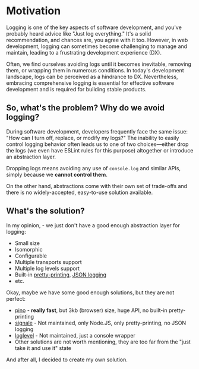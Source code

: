 # Motivation

Logging is one of the key aspects of software development, and you've probably heard advice like "Just log everything."
It's a solid recommendation, and chances are, you agree with it too.
However, in web development, logging can sometimes become challenging to manage and maintain, leading to a frustrating development experience (DX).

Often, we find ourselves avoiding logs until it becomes inevitable, removing them, or wrapping them in numerous conditions.
In today's development landscape, logs can be perceived as a hindrance to DX.
Nevertheless, embracing comprehensive logging is essential for effective software development and is required for building stable products.

## So, what's the problem? Why do we avoid logging?

During software development, developers frequently face the same issue: "How can I turn off, replace, or modify my logs?"
The inability to easily control logging behavior often leads us to one of two choices—either drop the logs (we even have ESLint rules for this purpose) altogether or introduce an abstraction layer.

Dropping logs means avoiding any use of `console.log` and similar APIs, simply because we **cannot control them**.

On the other hand, abstractions come with their own set of trade-offs and there is no widely-accepted, easy-to-use solution available.

## What's the solution?

In my opinion, - we just don't have a good enough abstraction layer for logging:

- Small size
- Isomorphic
- Configurable
- Multiple transports support
- Multiple log levels support
- Built-in [pretty-printing](./targets/pretty.md), [JSON logging](./targets/json.md)
- etc.

Okay, maybe we have some good enough solutions, but they are not perfect:

- [pino](https://www.npmjs.com/package/pino) - **really fast**, but 3kb (browser) size, huge API, no built-in pretty-printing
- [signale](https://www.npmjs.com/package/signale) - Not maintained, only Node.JS, only pretty-printing, no JSON logging
- [loglevel](https://www.npmjs.com/package/loglevel) - Not maintained, just a console wrapper
- Other solutions are not worth mentioning, they are too far from the "just take it and use it" state

And after all, I decided to create my own solution.
